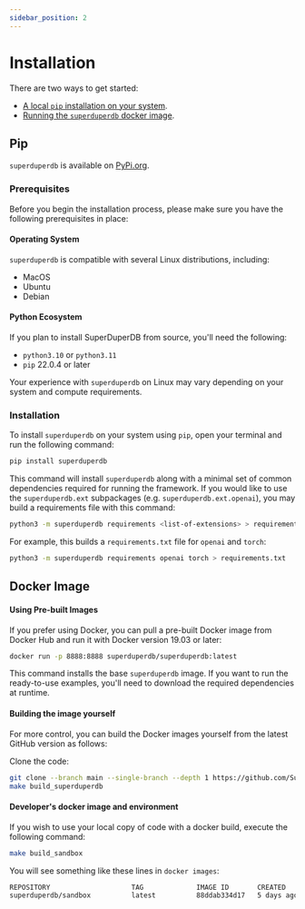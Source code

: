```yaml
---
sidebar_position: 2
---
```


# Installation

There are two ways to get started:

- [A local `pip` installation on your system](#pip).
- [Running the `superduperdb` docker image](#docker-image).

## Pip

`superduperdb` is available on [PyPi.org](https://pypi.org/project/superduperdb/).

### Prerequisites

Before you begin the installation process, please make sure you have the following prerequisites in place:

#### Operating System

`superduperdb` is compatible with several Linux distributions, including:

- MacOS
- Ubuntu
- Debian

#### Python Ecosystem

If you plan to install SuperDuperDB from source, you'll need the following:

- `python3.10` or `python3.11`
- `pip` 22.0.4 or later

Your experience with `superduperdb` on Linux may vary depending on your system and compute requirements.

### Installation

To install `superduperdb` on your system using `pip`, open your terminal and run the following command:

```bash
pip install superduperdb
```

This command will install `superduperdb` along with a minimal set of common dependencies required for running the framework.
If you would like to use the `superduperdb.ext` subpackages (e.g. `superduperdb.ext.openai`), you may build a requirements file
with this command:

```bash
python3 -m superduperdb requirements <list-of-extensions> > requirements.txt
```

For example, this builds a `requirements.txt` file for `openai` and `torch`:

```bash
python3 -m superduperdb requirements openai torch > requirements.txt
```

## Docker Image

#### Using Pre-built Images

If you prefer using Docker, you can pull a pre-built Docker image from Docker Hub and run it with Docker version 19.03 or later:

```bash
docker run -p 8888:8888 superduperdb/superduperdb:latest
```

This command installs the base `superduperdb` image. If you want to run the ready-to-use examples, you'll need to download the required  dependencies at runtime. 


#### Building the image yourself

For more control, you can build the Docker images yourself from the latest GitHub version as follows:

Clone the code:

```bash
git clone --branch main --single-branch --depth 1 https://github.com/SuperDuperDB/superduperdb.git
make build_superduperdb
```

#### Developer's docker image and environment

If you wish to use your local copy of code with a docker build, execute the following command:

```bash
make build_sandbox
```

You will see something like these lines in `docker images`:

```bash
REPOSITORY                    TAG             IMAGE ID       CREATED        SIZE
superduperdb/sandbox          latest          88ddab334d17   5 days ago     2.69GB
```